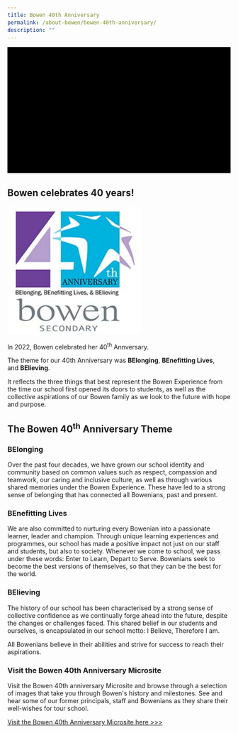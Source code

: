 ```yaml
---
title: Bowen 40th Anniversary
permalink: /about-bowen/bowen-40th-anniversary/
description: ""
---
```

<a href="https://sites.google.com/moe.edu.sg/bowensec40">
<img src="/images/About%20Bowen/40TH%20Anniversary/logo%20aimation%202.gif" >
</a>

## Bowen celebrates 40 years!
<img src="/images/About%20Bowen/40TH%20Anniversary/BE%2040%20Anniversary%20Logo.jpg" 
     style="width:60%">

In 2022, Bowen celebrated her 40<sup>th</sup> Annversary. 

The theme for our 40th Anniversary was **BElonging**, **BEnefitting Lives**, and **BElieving**.

It reflects the three things that best represent the Bowen Experience from the time our school first opened its doors to students, as well as the collective aspirations of our Bowen family as we look to the future with hope and purpose.

## The Bowen 40<sup>th</sup> Anniversary Theme

### BElonging

Over the past four decades, we have grown our school identity and community based on common values such as respect, compassion and teamwork, our caring and inclusive culture, as well as through various shared memories under the Bowen Experience. These have led to a strong sense of belonging that has connected all Bowenians, past and present.

### BEnefitting Lives

We are also committed to nurturing every Bowenian into a passionate learner, leader and champion. Through unique learning experiences and programmes, our school has made a positive impact not just on our staff and students, but also to society. Whenever we come to school, we pass under these words: Enter to Learn, Depart to Serve. Bowenians seek to become the best versions of themselves, so that they can be the best for the world.

### BElieving

The history of our school has been characterised by a strong sense of collective confidence as we continually forge ahead into the future, despite the changes or challenges faced. This shared belief in our students and ourselves, is encapsulated in our school motto: I Believe, Therefore I am.

All Bowenians believe in their abilities and strive for success to reach their aspirations.

### Visit the Bowen 40th Anniversary Microsite

Visit the Bowen 40th anniversary Microsite and browse through a selection of images that take you through Bowen's history and milestones. See and hear some of our former principals, staff and Bowenians as they share their well-wishes for tour school.

[Visit the Bowen 40th Anniversary Microsite here >>>](https://sites.google.com/moe.edu.sg/bowensec40)